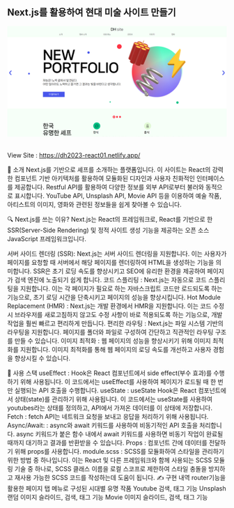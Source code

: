 ## Next.js를 활용하여 현대 미술 사이트 만들기
<img src="https://raw.githubusercontent.com/ehcjswo/site2023-next01/main/src/assets/images/intro/gitImg01.jpg" />
<br><br>


View Site : https://dh2023-react01.netlify.app/


👋 소개
Next.js를 기반으로 셰프를 소개하는 플랫폼입니다. 이 사이트는 React의 강력한 컴포넌트 기반 아키텍처를 활용하여 모듈화된 디자인과 사용자 친화적인 인터페이스를 제공합니다. Restful API를 활용하여 다양한 정보를 외부 API로부터 불러와 동적으로 표시합니다. YouTube API, Unsplash API, Movie API 등을 이용하여 예술 작품, 아티스트의 이미지, 영화와 관련된 정보들을 쉽게 찾아볼 수 있습니다.


🔍 Next.js를 쓰는 이유?
Next.js는 React의 프레임워크로, React를 기반으로 한 SSR(Server-Side Rendering) 및 정적 사이트 생성 기능을 제공하는 오픈 소스 JavaScript 프레임워크입니다.

서버 사이드 렌더링 (SSR): Next.js는 서버 사이드 렌더링을 지원합니다. 이는 사용자가 페이지를 요청할 때 서버에서 해당 페이지를 렌더링하여 HTML을 생성하는 기능을 의미합니다. SSR은 초기 로딩 속도를 향상시키고 SEO에 유리한 환경을 제공하여 페이지가 검색 엔진에 노출되기 쉽게 합니다.
코드 스플리팅 : Next.js는 자동으로 코드 스플리팅을 지원합니다. 이는 각 페이지가 필요로 하는 자바스크립트 코드만 로드되도록 하는 기능으로, 초기 로딩 시간을 단축시키고 페이지의 성능을 향상시킵니다.
Hot Module Replacement (HMR) : Next.js는 개발 환경에서 HMR을 지원합니다. 이는 코드 수정 시 브라우저를 새로고침하지 않고도 수정 사항이 바로 적용되도록 하는 기능으로, 개발 작업을 훨씬 빠르고 편리하게 만듭니다.
편리한 라우팅 : Next.js는 파일 시스템 기반의 라우팅을 지원합니다. 페이지를 폴더와 파일로 구성하여 간단하고 직관적인 라우팅 구조를 만들 수 있습니다.
이미지 최적화 : 웹 페이지의 성능을 향상시키기 위해 이미지 최적화를 지원합니다. 이미지 최적화를 통해 웹 페이지의 로딩 속도를 개선하고 사용자 경험을 향상시킬 수 있습니다.

🔧 사용 스택
useEffect : Hook은 React 컴포넌트에서 side effect(부수 효과)를 수행하기 위해 사용됩니다. 이 코드에서는 useEffect를 사용하여 페이지가 로드될 때 한 번만 실행되는 API 호출을 수행합니다.
useState : useState Hook은 React 컴포넌트에서 상태(state)를 관리하기 위해 사용됩니다. 이 코드에서는 useState를 사용하여 youtubes라는 상태를 정의하고, API에서 가져온 데이터를 이 상태에 저장합니다.
Fetch : fetch API는 네트워크 요청을 보내고 응답을 처리하기 위해 사용됩니다.
Async/Await: : async와 await 키워드를 사용하여 비동기적인 API 호출을 처리합니다. async 키워드가 붙은 함수 내에서 await 키워드를 사용하면 비동기 작업이 완료될 때까지 대기하고 결과를 반환받을 수 있습니다.
Props : 컴포넌트 간에 데이터를 전달하기 위해 props를 사용합니다.
module.scss : SCSS를 모듈화하여 스타일을 관리하기 위한 방법 중 하나입니다. 이는 React 및 다른 프레임워크와 함께 사용되는 SCSS 모듈링 기술 중 하나로, SCSS 클래스 이름을 로컬 스코프로 제한하여 스타일 충돌을 방지하고 재사용 가능한 SCSS 코드를 작성하는데 도움이 됩니다.
✍️ 구현 내역
router기능을 활용한 페이지
탭 메뉴로 구성된 시대별 유명 작품
Youtube 검색, 태그 기능
Unsplash 랜덤 이미지 슬라이드, 검색, 태그 기능
Movie 이미지 슬라이드, 검색, 태그 기능
